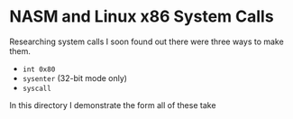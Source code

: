 NASM and Linux x86 System Calls
====

Researching system calls I soon found out there were three ways to make them.

* `int 0x80`
* `sysenter` (32-bit mode only)
* `syscall`

In this directory I demonstrate the form all of these take
